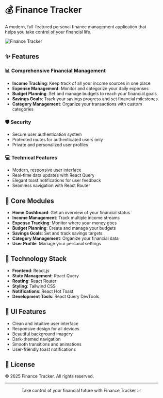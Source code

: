 # 💰 Finance Tracker

A modern, full-featured personal finance management application that helps you take control of your financial life.

![Finance Tracker](./src/assets/wallpaper.jpg)

## ✨ Features

### 📊 Comprehensive Financial Management

- **Income Tracking**: Keep track of all your income sources in one place
- **Expense Management**: Monitor and categorize your daily expenses
- **Budget Planning**: Set and manage budgets to reach your financial goals
- **Savings Goals**: Track your savings progress and set financial milestones
- **Category Management**: Organize your transactions with custom categories

### 🛡️ Security

- Secure user authentication system
- Protected routes for authenticated users only
- Private and personalized user profiles

### 💻 Technical Features

- Modern, responsive user interface
- Real-time data updates with React Query
- Elegant toast notifications for user feedback
- Seamless navigation with React Router

## 🎯 Core Modules

- **Home Dashboard**: Get an overview of your financial status
- **Income Management**: Track multiple income streams
- **Expense Tracking**: Monitor where your money goes
- **Budget Planning**: Create and manage your budgets
- **Savings Goals**: Set and track savings targets
- **Category Management**: Organize your financial data
- **User Profile**: Manage your personal settings

## 🚀 Technology Stack

- **Frontend**: React.js
- **State Management**: React Query
- **Routing**: React Router
- **Styling**: Tailwind CSS
- **Notifications**: React Hot Toast
- **Development Tools**: React Query DevTools

## 🎨 UI Features

- Clean and intuitive user interface
- Responsive design for all devices
- Beautiful background imagery
- Dark-themed navigation
- Smooth transitions and animations
- User-friendly toast notifications

## 📝 License

© 2025 Finance Tracker. All rights reserved.

---

<p align="center">Take control of your financial future with Finance Tracker 📈</p>
